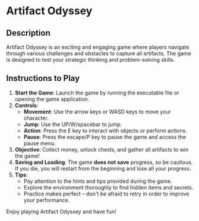 # Artifact Odyssey

## Description
Artifact Odyssey is an exciting and engaging game where players navigate through various challenges and obstacles to capture all artifacts. The game is designed to test your strategic thinking and problem-solving skills.

## Instructions to Play
1. **Start the Game**: Launch the game by running the executable file or opening the game application.
2. **Controls**:
   - **Movement**: Use the arrow keys or WASD keys to move your character.
   - **Jump**: Use the UP/W/spacebar to jump.
   - **Action**: Press the E key to interact with objects or perform actions.
   - **Pause**: Press the escape/P key to pause the game and access the pause menu.
3. **Objective**: Collect money, unlock chests, and gather all artifacts to win the game!
4. **Saving and Loading**: The game **does not save** progress, so be cautious. If you die, you will restart from the beginning and lose all your progress.
5. **Tips**:
   - Pay attention to the hints and tips provided during the game.
   - Explore the environment thoroughly to find hidden items and secrets.
   - Practice makes perfect – don't be afraid to retry in order to improve your performance.

Enjoy playing Artifact Odyssey and have fun!

